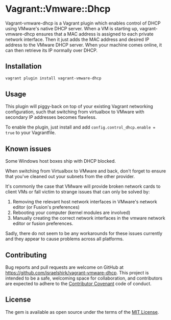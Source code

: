 # Vagrant::Vmware::Dhcp

Vagrant-vmware-dhcp is a Vagrant plugin which enables control of DHCP using VMware's native DHCP server.  When a VM is starting up, vagrant-vmware-dhcp ensures that a MAC address is assigned to each private network interface.  Then it just adds the MAC address and desired IP address to the VMware DHCP server.  When your machine comes online, it can then retrieve its IP normally over DHCP.

## Installation

```bash
vagrant plugin install vagrant-vmware-dhcp
```

## Usage

This plugin will piggy-back on top of your existing Vagrant networking configuration, such that switching from virtualbox to VMware with secondary IP addresses becomes flawless.

To enable the plugin, just install and add `config.control_dhcp.enable = true` to your Vagrantfile.

## Known issues

Some Windows host boxes ship with DHCP blocked.

When switching from Virtualbox to VMware and back, don't forget to ensure that you've cleaned out your subnets from the other provider.

It's commonly the case that VMware will provide broken network cards to client VMs or fall victim to strange issues that can only be solved by:
1. Removing the relevant host network interfaces in VMware's network editor (or Fusion's preferences)
2. Rebooting your computer (kernel modules are involved)
3. Manually creating the correct network interfaces in the vmware network editor or fusion preferences.

Sadly, there do not seem to be any workarounds for these issues currently and they appear to cause problems across all platforms.

## Contributing

Bug reports and pull requests are welcome on GitHub at https://github.com/israelshirk/vagrant-vmware-dhcp. This project is intended to be a safe, welcoming space for collaboration, and contributors are expected to adhere to the [Contributor Covenant](contributor-covenant.org) code of conduct.


## License

The gem is available as open source under the terms of the [MIT License](http://opensource.org/licenses/MIT).


